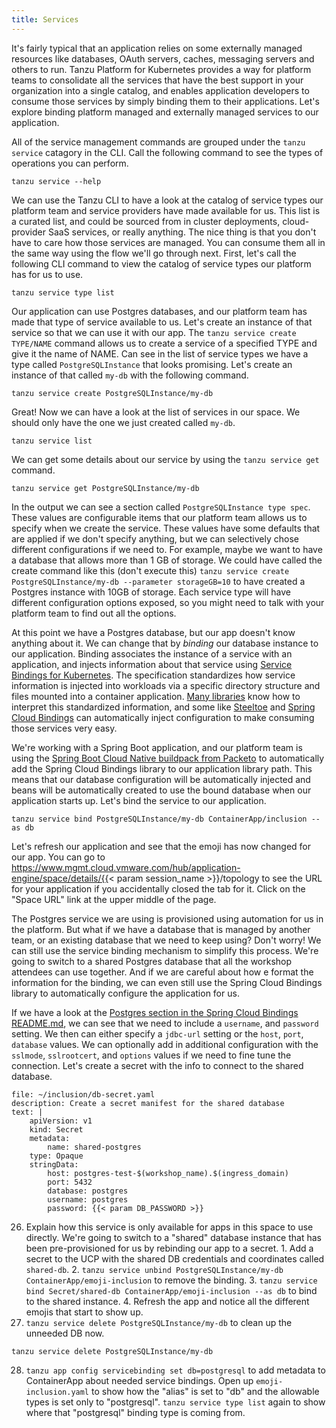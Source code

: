 ```yaml
---
title: Services
---
```

It's fairly typical that an application relies on some externally managed resources like databases, OAuth servers, caches, messaging servers and others to run.  Tanzu Platform for Kubernetes provides a way for platform teams to consolidate all the services that have the best support in your organization into a single catalog, and enables application developers to consume those services by simply binding them to their applications.  Let's explore binding platform managed and externally managed services to our application.

All of the service management commands are grouped under the `tanzu service` catagory in the CLI.  Call the following command to see the types of operations you can perform.
```execute
tanzu service --help
```

We can use the Tanzu CLI to have a look at the catalog of service types our platform team and service providers have made available for us.  This list is a curated list, and could be sourced from in cluster deployments, cloud-provider SaaS services, or really anything.  The nice thing is that you don't have to care how those services are managed.  You can consume them all in the same way using the flow we'll go through next.  First, let's call the following CLI command to view the catalog of service types our platform has for us to use.
```execute
tanzu service type list
```

Our application can use Postgres databases, and our platform team has made that type of service available to us.  Let's create an instance of that service so that we can use it with our app.  The `tanzu service create TYPE/NAME` command allows us to create a service of a specified TYPE and give it the name of NAME.  Can see in the list of service types we have a type called `PostgreSQLInstance` that looks promising.  Let's create an instance of that called `my-db` with the following command.
```execute
tanzu service create PostgreSQLInstance/my-db
```

Great!  Now we can have a look at the list of services in our space.  We should only have the one we just created called `my-db`.
```execute
tanzu service list
```

We can get some details about our service by using the `tanzu service get` command.
```execute
tanzu service get PostgreSQLInstance/my-db
```

In the output we can see a section called `PostgreSQLInstance type spec`.  These values are configurable items that our platform team allows us to specify when we create the service.  These values have some defaults that are applied if we don't specify anything, but we can selectively chose different configurations if we need to.  For example, maybe we want to have a database that allows more than 1 GB of storage.  We could have called the create command like this (don't execute this) `tanzu service create PostgreSQLInstance/my-db --parameter storageGB=10` to have created a Postgres instance with 10GB of storage.  Each service type will have different configuration options exposed, so you might need to talk with your platform team to find out all the options.

At this point we have a Postgres database, but our app doesn't know anything about it.  We can change that by *binding* our database instance to our application.  Binding associates the instance of a service with an application, and injects information about that service using [Service Bindings for Kubernetes](https://servicebinding.io/).  The specification standardizes how service information is injected into workloads via a specific directory structure and files mounted into a container application.  [Many libraries](https://servicebinding.io/application-developer/) know how to interpret this standardized information, and some like [Steeltoe](https://docs.steeltoe.io/api/v3/connectors/) and [Spring Cloud Bindings](https://github.com/spring-cloud/spring-cloud-bindings) can automatically inject configuration to make consuming those services very easy.

We're working with a Spring Boot application, and our platform team is using the [Spring Boot Cloud Native buildpack from Packeto](https://github.com/paketo-buildpacks/spring-boot) to automatically add the Spring Cloud Bindings library to our application library path.  This means that our database configuration will be automatically injected and beans will be automatically created to use the bound database when our application starts up.  Let's bind the service to our application.
```execute
tanzu service bind PostgreSQLInstance/my-db ContainerApp/inclusion --as db
```

Let's refresh our application and see that the emoji has now changed for our app.  You can go to https://www.mgmt.cloud.vmware.com/hub/application-engine/space/details/{{< param  session_name >}}/topology to see the URL for your application if you accidentally closed the tab for it.  Click on the "Space URL" link at the upper middle of the page.

The Postgres service we are using is provisioned using automation for us in the platform.  But what if we have a database that is managed by another team, or an existing database that we need to keep using?  Don't worry!  We can still use the service binding mechanism to simplify this process.  We're going to switch to a shared Postgres database that all the workshop attendees can use together.  And if we are careful about how e format the information for the binding, we can even still use the Spring Cloud Bindings library to automatically configure the application for us.

If we have a look at the [Postgres section in the Spring Cloud Bindings README.md](https://github.com/spring-cloud/spring-cloud-bindings?tab=readme-ov-file#postgresql-rdbms), we can see that we need to include a `username`, and `password` setting.  We then can either specify a `jdbc-url` setting or the `host`, `port`, `database` values.  We can optionally add in additional configuration with the `sslmode`, `sslrootcert`, and `options` values if we need to fine tune the connection.  Let's create a secret with the info to connect to the shared database.
```editor:append-lines-to-file
file: ~/inclusion/db-secret.yaml
description: Create a secret manifest for the shared database
text: |
    apiVersion: v1
    kind: Secret
    metadata:
        name: shared-postgres
    type: Opaque
    stringData:
        host: postgres-test-$(workshop_name).$(ingress_domain)
        port: 5432
        database: postgres
        username: postgres
        password: {{< param DB_PASSWORD >}}
```

26.  Explain how this service is only available for apps in this space to use directly.  We're going to switch to a "shared" database instance that has been pre-provisioned for us by rebinding our app to a secret.
    1.  Add a secret to the UCP with the shared DB credentials and coordinates called `shared-db`.
    2.  `tanzu service unbind PostgreSQLInstance/my-db ContainerApp/emoji-inclusion` to remove the binding.
    3.  `tanzu service bind Secret/shared-db ContainerApp/emoji-inclusion --as db` to bind to the shared instance.
    4.  Refresh the app and notice all the different emojis that start to show up.
27.  `tanzu service delete PostgreSQLInstance/my-db` to clean up the unneeded DB now.
```execute
tanzu service delete PostgreSQLInstance/my-db
```
28. `tanzu app config servicebinding set db=postgresql` to add metadata to ContainerApp about needed service bindings.  Open up `emoji-inclusion.yaml` to show how the "alias" is set to "db" and the allowable types is set only to "postgresql".  `tanzu service type list` again to show where that "postgresql" binding type is coming from.
